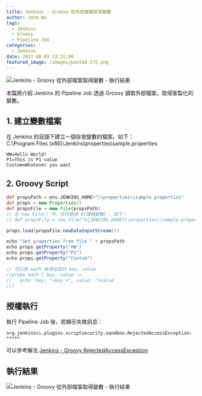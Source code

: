 ```yaml
---
title: Jenkins - Groovy 從外部檔案取得變數
author: John Wu
tags:
  - Jenkins
  - Groovy
  - Pipeline Job
categories:
  - Jenkins
date: 2017-08-03 23:31:00
featured_image: /images/pasted-272.png
---
```


![Jenkins - Groovy 從外部檔案取得變數 - 執行結果](/images/pasted-272.png)

本篇將介紹 Jenkins 的 Pipeline Job 透過 Groovy 讀取外部檔案，取得客製化的變數。  

<!-- more -->

## 1. 建立變數檔案

在 Jenkins 的目錄下建立一個存放變數的檔案。如下：  
C:\Program Files (x86)\Jenkins\properties\sample.properties
```
HW=Hello World!
P1=This is P1 value
Custom=Whatever you want
```

## 2. Groovy Script

```groovy
def propsPath = env.JENKINS_HOME+"\\properties\\sample.properties"
def props = new Properties()
def propsFile = new File(propsPath)
// 在 new File() 中，也可使用 ${環境變數} 。如下：
// def propsFile = new File("${JENKINS_HOME}\\properties\\sample.properties")

props.load(propsFile.newDataInputStream())

echo "Get properties from file " + propsPath
echo props.getProperty("HW")
echo props.getProperty("P1")
echo props.getProperty("Custom")

// 可以用 each 取得全部的 key, value
//props.each { key, value ->
//   echo "key: "+key +", value: "+value
//}
```

## 授權執行

執行 Pipeline Job 後，若顯示失敗訊息：
```
org.jenkinsci.plugins.scriptsecurity.sandbox.RejectedAccessException: *****
```
可以參考解法 [Jenkins - Groovy RejectedAccessException](/article/jenkins-groovy-rejected-access-exception.html)

## 執行結果

![Jenkins - Groovy 從外部檔案取得變數 - 執行結果](/images/pasted-272.png)
